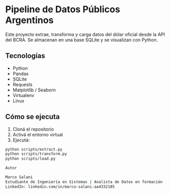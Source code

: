 # Pipeline de Datos Públicos Argentinos

Este proyecto extrae, transforma y carga datos del dólar oficial desde la API del BCRA. Se almacenan en una base SQLite y se visualizan con Python.

## Tecnologías
- Python
- Pandas
- SQLite
- Requests
- Matplotlib / Seaborn
- Virtualenv
- Linux

## Cómo se ejecuta

1. Cloná el repositorio
2. Activá el entorno virtual
3. Ejecutá:

```bash
python scripts/extract.py
python scripts/transform.py
python scripts/load.py

Autor

Marco Salani
Estudiante de Ingeniería en Sistemas | Analista de Datos en formación
LinkedIn: linkedin.com/in/marco-salani-aa4332185
